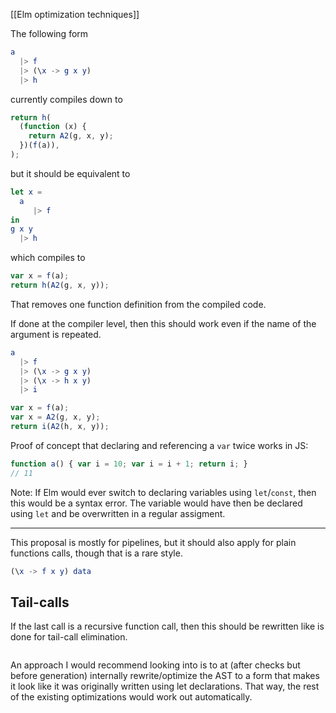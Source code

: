 [[Elm optimization techniques]]

The following form
```elm
a
  |> f
  |> (\x -> g x y)
  |> h
```

currently compiles down to

```js
return h(
  (function (x) {
    return A2(g, x, y);
  })(f(a)),
);
```

but it should be equivalent to

```elm
let x =
  a
     |> f
in
g x y
  |> h
```

which compiles to

```js
var x = f(a);
return h(A2(g, x, y));
```
That removes one function definition from the compiled code.

If done at the compiler level, then this should work even if the name of the argument is repeated.
```elm
a
  |> f
  |> (\x -> g x y)
  |> (\x -> h x y)
  |> i
```

```js
var x = f(a);
var x = A2(g, x, y);
return i(A2(h, x, y));
```

Proof of concept that declaring and referencing a `var` twice works in JS:
```js
function a() { var i = 10; var i = i + 1; return i; }
// 11
```

Note: If Elm would ever switch to declaring variables using `let`/`const`, then this would be a syntax error. The variable would have then be declared using `let` and be overwritten in a regular assigment.

---

This proposal is mostly for pipelines, but it should also apply for plain functions calls, though that is a rare style.

```elm
(\x -> f x y) data
```

## Tail-calls

If the last call is a recursive function call, then this should be rewritten like is done for tail-call elimination.

```elm

```

An approach I would recommend looking into is to at (after checks but before generation) internally rewrite/optimize the AST to a form that makes it look like it was originally written using let declarations.
That way, the rest of the existing optimizations would work out automatically.
